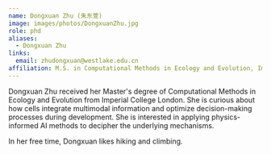```yaml
---
name: Dongxuan Zhu (朱东萱)
image: images/photos/DongxuanZhu.jpg
role: phd 
aliases:
  - Dongxuan Zhu
links:
  email: zhudongxuan@westlake.edu.cn
affiliation: M.S. in Computational Methods in Ecology and Evolution, Imperial College London
---
```


Dongxuan Zhu received her Master's degree of Computational Methods in Ecology and Evolution from Imperial College London. She is curious about how cells integrate multimodal information and optimize decision-making processes during development. She is interested in applying physics-informed AI methods to decipher the underlying mechanisms.

In her free time, Dongxuan likes hiking and climbing.